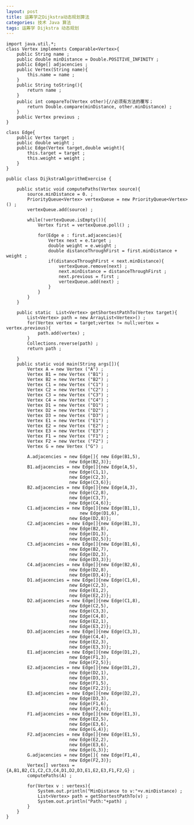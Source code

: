 ```yaml
---
layout: post
title: 运筹学之Dijkstra动态规划算法
categories: 技术 Java 算法
tags: 运筹学 Dijkstra 动态规划
---
```


	import java.util.*;
	class Vertex implements Comparable<Vertex>{
		public String name ;
		public double minDistance = Double.POSITIVE_INFINITY ;
		public Edge[] adjacencies ;
		public Vertex(String name){
			this.name = name ;
		}
		public String toString(){
			return name ;
		}
		public int compareTo(Vertex other){//必须有方法的覆写；
			return Double.compare(minDistance, other.minDistance) ;
		}
		public Vertex previous ;
	}

	class Edge{
		public Vertex target ;
		public double weight ;
		public Edge(Vertex target,double weight){
			this.target = target ;
			this.weight = weight ;
		}
	}

	public class DijkstraAlgorithmExercise {
		
		public static void computePaths(Vertex source){
			source.minDistance = 0. ;
			PriorityQueue<Vertex> vertexQueue = new PriorityQueue<Vertex>() ;
			vertexQueue.add(source) ;
			
			while(!vertexQueue.isEmpty()){
				Vertex first = vertexQueue.poll() ;
				
				for(Edge e : first.adjacencies){
					Vertex next = e.target ;
					double weight = e.weight ;
					double distanceThroughFirst = first.minDistance + weight ;
					if(distanceThroughFirst < next.minDistance){
						vertexQueue.remove(next) ;
						next.minDistance = distanceThroughFirst ;
						next.previous = first ;
						vertexQueue.add(next) ;
					}
				}
			}
		}
		
		public static  List<Vertex> getShortestPathTo(Vertex target){ 
			List<Vertex> path = new ArrayList<Vertex>() ;
			for(Vertex vertex = target;vertex != null;vertex = vertex.previous){
				path.add(vertex) ;
			}
			Collections.reverse(path) ;
			return path ;
			
		}
		public static void main(String args[]){
			Vertex A = new Vertex ("A") ;
			Vertex B1 = new Vertex ("B1") ;
			Vertex B2 = new Vertex ("B2") ;
			Vertex C1 = new Vertex ("C1") ;
			Vertex C2 = new Vertex ("C2") ;
			Vertex C3 = new Vertex ("C3") ;
			Vertex C4 = new Vertex ("C4") ;
			Vertex D1 = new Vertex ("D1") ;
			Vertex D2 = new Vertex ("D2") ;
			Vertex D3 = new Vertex ("D3") ;
			Vertex E1 = new Vertex ("E1") ;
			Vertex E2 = new Vertex ("E2") ;
			Vertex E3 = new Vertex ("E3") ;
			Vertex F1 = new Vertex ("F1") ;
			Vertex F2 = new Vertex ("F2") ;
			Vertex G = new Vertex ("G") ;
			
			A.adjacencies = new Edge[]{ new Edge(B1,5),
						    new Edge(B2,3)};
			B1.adjacencies = new Edge[]{new Edge(A,5),
						    new Edge(C1,1),
						    new Edge(C2,3),
						    new Edge(C3,6)};
			B2.adjacencies = new Edge[]{new Edge(A,3),
						    new Edge(C2,8),
						    new Edge(C3,7),
						    new Edge(C4,6)};
			C1.adjacencies = new Edge[]{new Edge(B1,1),
				          	    new Edge(D1,6),
						    new Edge(D2,8)};
			C2.adjacencies = new Edge[]{new Edge(B1,3),
						    new Edge(B2,8),
						    new Edge(D1,3),
						    new Edge(D2,5)};
			C3.adjacencies = new Edge[]{new Edge(B1,6),
						    new Edge(B2,7),
						    new Edge(D2,3),
						    new Edge(D3,3)};
			C4.adjacencies = new Edge[]{new Edge(B2,6),
						    new Edge(D2,8),
						    new Edge(D3,4)};
			D1.adjacencies = new Edge[]{new Edge(C1,6),
						    new Edge(C2,3),
						    new Edge(E1,2),
						    new Edge(E2,2)};
			D2.adjacencies = new Edge[]{new Edge(C1,8),
						    new Edge(C2,5),
						    new Edge(C3,3),
						    new Edge(C4,8),
						    new Edge(E2,1),
						    new Edge(E3,2)};
			D3.adjacencies = new Edge[]{new Edge(C3,3),
						    new Edge(C4,4),
						    new Edge(E2,3),
						    new Edge(E3,3)};
			E1.adjacencies = new Edge[]{new Edge(D1,2),
						    new Edge(F1,3),
						    new Edge(F2,5)};
			E2.adjacencies = new Edge[]{new Edge(D1,2),
						    new Edge(D2,1),
						    new Edge(D3,3),
						    new Edge(F1,5),
						    new Edge(F2,2)};
			E3.adjacencies = new Edge[]{new Edge(D2,2),
						    new Edge(D3,3),
						    new Edge(F1,6),
						    new Edge(F2,6)};
			F1.adjacencies = new Edge[]{new Edge(E1,3),
						    new Edge(E2,5),
						    new Edge(E3,6),
						    new Edge(G,4)};
			F2.adjacencies = new Edge[]{new Edge(E1,5),
						    new Edge(E2,2),
						    new Edge(E3,6),
						    new Edge(G,3)};
			G.adjacencies = new Edge[]{ new Edge(F1,4),
						    new Edge(F2,3)};
			Vertex[] vertexs ={A,B1,B2,C1,C2,C3,C4,D1,D2,D3,E1,E2,E3,F1,F2,G} ;
			computePaths(A) ;
			
			for(Vertex v : vertexs){
				System.out.println("MinDistance to v:"+v.minDistance) ;
				List<Vertex> path = getShortestPathTo(v) ;
				System.out.println("Path:"+path) ;
			}
		}
    }
